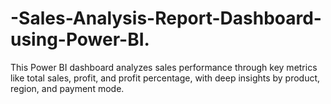 # -Sales-Analysis-Report-Dashboard-using-Power-BI.
This Power BI dashboard analyzes sales performance through key metrics like total sales, profit, and profit percentage, with deep insights by product, region, and payment mode.
